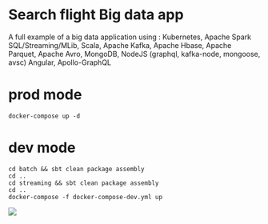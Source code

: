 # Search flight Big data app

A full example of a big data application using : Kubernetes, Apache Spark SQL/Streaming/MLib, Scala, Apache Kafka, Apache Hbase, Apache Parquet, Apache Avro, MongoDB, NodeJS (graphql, kafka-node, mongoose, avsc) Angular, Apollo-GraphQL

# prod mode
```
docker-compose up -d
```
# dev mode 
```
cd batch && sbt clean package assembly
cd ..
cd streaming && sbt clean package assembly
cd ..
docker-compose -f docker-compose-dev.yml up
```
<img src='https://image.ibb.co/cgzCUm/search_flight.png'/>
